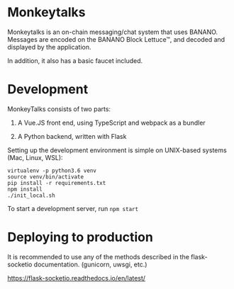 # Monkeytalks

Monkeytalks is an on-chain messaging/chat system that uses BANANO. Messages are encoded on the BANANO Block Lettuce™, and decoded and displayed by the application.

In addition, it also has a basic faucet included.

# Development

MonkeyTalks consists of two parts:

1) A Vue.JS front end, using TypeScript and webpack as a bundler

2) A Python backend, written with Flask

Setting up the development environment is simple on UNIX-based systems (Mac, Linux, WSL):
```
virtualenv -p python3.6 venv
source venv/bin/activate
pip install -r requirements.txt
npm install
./init_local.sh
```

To start a development server, run `npm start`

# Deploying to production

It is recommended to use any of the methods described in the flask-socketio documentation. (gunicorn, uwsgi, etc.)

https://flask-socketio.readthedocs.io/en/latest/
